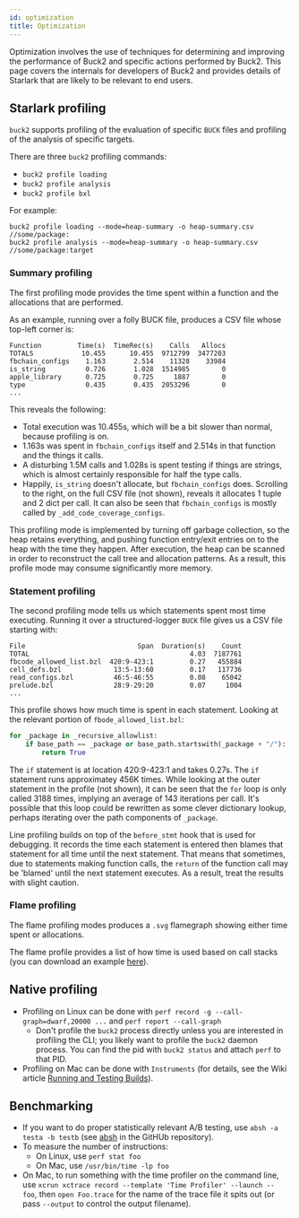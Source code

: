 ```yaml
---
id: optimization
title: Optimization
---
```


Optimization involves the use of techniques for determining and improving the performance of Buck2 and specific actions performed by Buck2. This page covers the internals for developers of Buck2 and provides details of Starlark that are likely to be relevant to end users.

## Starlark profiling

`buck2` supports profiling of the evaluation of specific `BUCK` files and profiling of the analysis of specific targets.

There are three `buck2` profiling commands:

* `buck2 profile loading`
* `buck2 profile analysis`
* `buck2 profile bxl`

For example:

```shell
buck2 profile loading --mode=heap-summary -o heap-summary.csv //some/package:
buck2 profile analysis --mode=heap-summary -o heap-summary.csv //some/package:target
```

### Summary profiling

The first profiling mode provides the time spent within a function and the allocations that are performed.

As an example, running over a folly BUCK file, produces a CSV file whose top-left corner is:

```text
Function         Time(s)  TimeRec(s)    Calls   Allocs
TOTALS            10.455      10.455  9712799  3477203
fbchain_configs    1.163       2.514    11328    33984
is_string          0.726       1.028  1514985        0
apple_library      0.725       0.725     1887        0
type               0.435       0.435  2053296        0
...
```

This reveals the following:

* Total execution was 10.455s, which will be a bit slower than normal, because profiling is on.
* 1.163s was spent in `fbchain_configs` itself and 2.514s in that function and the things it calls.
* A disturbing 1.5M calls and 1.028s is spent testing if things are strings, which is almost certainly responsible for half the type calls.
* Happily, `is_string` doesn't allocate, but `fbchain_configs` does. Scrolling to the right, on the full CSV file (not shown), reveals it allocates 1 tuple and 2 dict per call. It can also be seen that `fbchain_configs` is mostly called by `_add_code_coverage_configs`.

This profiling mode is implemented by turning off garbage collection, so the heap retains everything, and pushing function entry/exit entries on to the heap with the time they happen. After execution, the heap can be scanned in order to reconstruct the call tree and allocation patterns. As a result, this profile mode may consume significantly more memory.

### Statement profiling

The second profiling mode tells us which statements spent most time executing. Running it over a structured-logger `BUCK` file gives us a CSV file starting with:

```text
File                            Span  Duration(s)    Count
TOTAL                                        4.03  7187761
fbcode_allowed_list.bzl  420:9-423:1         0.27   455884
cell_defs.bzl             13:5-13:60         0.17   117736
read_configs.bzl          46:5-46:55         0.08    65042
prelude.bzl               28:9-29:20         0.07     1004
...
```

This profile shows how much time is spent in each statement. Looking at the relevant portion of `fbode_allowed_list.bzl`:

```python
for _package in _recursive_allowlist:
    if base_path == _package or base_path.startswith(_package + "/"):
        return True
```

The `if` statement is at location 420:9-423:1 and takes 0.27s. The `if` statement runs approximatey 456K times. While looking at the outer statement in the profile (not shown), it can be seen that the `for` loop is only called 3188 times, implying an average of 143 iterations per call. It's possible that this loop could be rewritten as some clever dictionary lookup, perhaps iterating over the path components of `_package`.

Line profiling builds on top of the `before_stmt` hook that is used for debugging. It records the time each statement is entered then blames that statement for all time until the next statement. That means that sometimes, due to statements making function calls, the `return` of the function call may be 'blamed' until the next statement executes. As a result, treat the results with slight caution.

### Flame profiling

The flame profiling modes produces a `.svg` flamegraph showing either time spent or allocations.

<FbInternalOnly>

The flame profile provides a list of how time is used based on call stacks (you can download an example [here](https://www.internalfb.com/intern/px/p/1Mz2W)).

</FbInternalOnly>

## Native profiling

* Profiling on Linux can be done with `perf record -g --call-graph=dwarf,20000 ...` and `perf report --call-graph`
  * Don't profile the `buck2` process directly unless you are interested in profiling the CLI; you likely want to profile the `buck2` daemon process. You can find the pid with `buck2 status` and attach `perf` to that PID.
* Profiling on Mac can be done with `Instruments`<FbInternalOnly> (for details, see the Wiki article [Running and Testing Builds](https://www.internalfb.com/intern/wiki/GraphQL/Build_Infra/Running_and_Testing_Builds/#profiling-the-rust-code))</FbInternalOnly>.

## Benchmarking

* If you want to do proper statistically relevant A/B testing, use `absh -a testa -b testb` (see [absh](https://github.com/stepancheg/absh) in the GitHUb repository).
* To measure the number of instructions:
  * On Linux, use `perf stat foo`
  * On Mac, use `/usr/bin/time -lp foo`
* On Mac, to run something with the time profiler on the command line, use `xcrun xctrace record --template 'Time Profiler' --launch -- foo`, then `open Foo.trace` for the name of the trace file it spits out (or pass `--output` to control the output filename).
